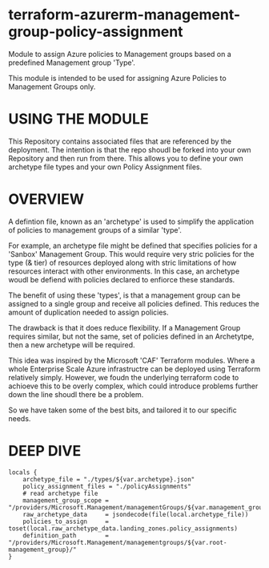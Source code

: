# terraform-azurerm-management-group-policy-assignment
Module to assign Azure policies to Management groups based on a predefined Management group 'Type'.

This module is intended to be used for assigning Azure Policies to Management Groups only.

# USING THE MODULE
This Repository contains associated files that are referenced by the deployment. The intention is that the repo shoudl be forked into your own Repository and then run from there. This allows you to define your own archetype file types and your own Policy Assignment files. 


# OVERVIEW
A defintion file, known as an 'archetype' is used to simplify the application of policies to management groups of a similar 'type'.

For example, an archetype file might be defined that specifies policies for a 'Sanbox' Management Group. This would require very stric policies for the type (& tier) of resources deployed along with stric limitations of how resources interact with other environments. In this case, an archetype woudl be defiend with policies declared to enfiorce these standards. 

The benefit of using these 'types', is that a management group can be assigned to a single group and receive all policies defined. This reduces the amount of duplication needed to assign policies. 

The drawback is that it does reduce flexibility. If a Management Group requires similar, but not the same, set of policies defined in an Archetytpe, then a new archetype will be required. 

This idea was inspired by the Microsoft 'CAF' Terraform modules. Where a whole Enterprise Scale Azure infrastructre can be deployed using Terraform relatively simply. However, we foudn the underlying terraform code to achioeve this to be overly complex, which could introduce problems further down the line shoudl there be a problem. 

So we have taken some of the best bits, and tailored it to our specific needs. 

# DEEP DIVE

```
locals {
    archetype_file = "./types/${var.archetype}.json"
    policy_assignment_files = "./policyAssignments"
    # read archetype file
    management_group_scope = "/providers/Microsoft.Management/managementGroups/${var.management_group}"
    raw_archetype_data     = jsondecode(file(local.archetype_file))
    policies_to_assign     = toset(local.raw_archetype_data.landing_zones.policy_assignments)
    definition_path        = "/providers/Microsoft.Management/managementgroups/${var.root-management_group}/"
}
```